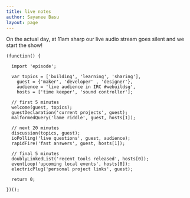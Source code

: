 ```yaml
---
title: live notes
author: Sayanee Basu
layout: page
---
```

On the actual day, at 11am sharp our live audio stream goes silent and we start the show!

<pre><code class="language-javascript">(function() {

  import 'episode';

  var topics = ['building', 'learning', 'sharing'],
    guest = {'maker', 'developer' , 'designer'},
    audience = 'live audience in IRC #webuildsg',
    hosts = ['time keeper', 'sound controller'];

  // first 5 minutes
  welcome(guest, topics);
  guestDeclaration('current projects', guest);
  malformedQuery('lame riddle', guest, hosts[1]);

  // next 20 minutes
  discussion(topics, guest);
  ioPolling('live questions', guest, audience);
  rapidFire('fast answers', guest, hosts[1]);

  // final 5 minutes
  doublyLinkedList('recent tools released', hosts[0]);
  eventLoop('upcoming local events', hosts[0]);
  electricPlug('personal project links', guest);

  return 0;

})();</code>
</pre>